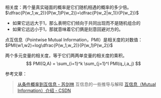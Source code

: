 相关度：两个量真实碰面的概率是它们随机相遇的概率的多少倍。$\dfrac{P(w_1,w_2)}{P(w_1)P(w_2)}=\dfrac{P(w_2|w_1)}{P(w_2)}$ 
- 如果它远远大于1，那么表明它们倾向于共同出现而不是随机组合的
- 如果它远远小于1，那就意味着它们俩是刻意回避对方的。

点互信息（Pointwise Mutual Information，PMI）是相关度的对数值：$PMI(w1,w2)=log\dfrac{P(w_1,w_2)}{P(w_1)P(w_2)}$

两个多元变量的相关度，等于它们两两单变量的相关度的乘积。
$$
PMI(Q,A) = \sum_{i=1}^k \sum_{j=1}^l PMI(q_i,a_j)
$$

参考文章：
> [从条件概率到互信息 - 苏剑林](https://spaces.ac.cn/archives/4669) 互信息的一些推导与解释
> [互信息（Mutual Information）介绍 - CSDN](https://blog.csdn.net/luoxuexiong/article/details/113059152) 


